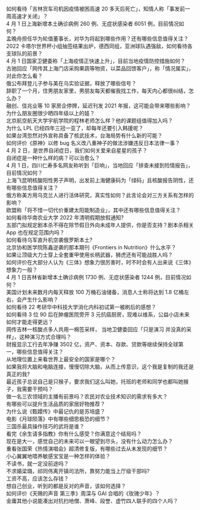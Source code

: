 如何看待「吉林货车司机因疫情被困高速 20 多天后死亡」，知情人称「事发前一周高速才关闭」？  
4 月 1 日上海新增本土确诊病例 260 例、无症状感染者 6051 例，目前情况如何？  
孟晚舟担任华为轮值董事长，对华为将起到哪些作用？还有哪些信息值得关注？  
2022 卡塔尔世界杯小组抽签结果出炉，德西同组，亚洲球队遇强敌，如何看待各支球队的前景？  
4 月 1 日国家卫健委称「上海疫情正快速上升」，目前当地疫情防控措施如何？  
古驰回应「网传其上海门店采购果蔬等物资，以菜品回馈客户」，称「情况属实」，对此你怎么看？  
俄公布拜登儿子参与美在乌实验证据，释放了哪些信号？  
辞职了一个月，住男朋友家里，男朋友每天都催我找工作，每天内心都很纠结，怎么办？  
融创、佳兆业等 10 家房企停牌，延迟刊发 2021 年报，这可能会带来哪些影响？  
为什么朋友圈很少晒四年级以上的娃？  
北京航空航天大学宇航学院的程林老师怎么样？他的课题组值得加入吗？  
为什么 LPL 已经四年三冠一亚了，却每年还要引入韩援呢？  
如果台湾忽然对外宣称具备了核武技术，台海局势有什么新的可能？  
如何评价《原神》以修 bug 名义改八重神子的做法涉嫌违反日本法律一事？  
4 月 2 日，是世界自闭症日，我们如何关爱来自星星的孩子？  
自闭症是一种什么样的病？可以治愈么？  
4 月 1 日，四川仁寿多名网友称听到「巨响」，当地回应「排查未接到险情报告」，目前情况如何？  
上海飞昆明核酸阳性男子声明，出发前上海健康码为「绿码」且核酸报告阴性，还有哪些信息值得关注？  
俄方称美方用乌克兰人进行活体研究，真实性如何？此言论会对三方关系有怎样的影响？  
欧盟称「将不惜一切代价重建太阳能制造业」，其中还有哪些信息值得关注？  
如何看待华南农业大学 2022 年清明假期放假通知?  
五部门拟规定剧本杀不得在除节假日外向未成年人提供，你是否支持？剧本杀相关 App 也在规定范围内吗？  
如何看待乌军直升机空袭俄罗斯本土?  
北京协和医学院陈鑫逆袭的那本期刊《Frontiers in Nutrition》什么水平？  
如果让顶级大力士穿上全套重甲使用长柄武器，狮虎还有可能战胜人吗？  
如何评价在大部分人认为《三体》想象力很厉害时，时不时会有人出来说《三体》想象力一般？  
4 月 1 日吉林省新增本土确诊病例 1730 例、无症状感染者 1244 例，目前情况如何？  
美国计划未来数月内每天释放 100 万桶石油储备，消息人士称将达到 1.8 亿桶左右，会产生什么影响？  
如何看待 22 考研华中科技大学消化内科初试第一被刷后的感想？  
如何看待 3 位 90 后在肿瘤医院旁开 3 元抗癌厨房，现难以维系，公益小店未来如何才能走得更远？  
网传吉林一核酸点多人共用一棉签采样， 当地卫健委回应「只是演习 并没真的采样」，这种演习方式合理吗？  
财报显示工行去年净赚 3502 亿，资产、资本、存款、贷款等继续保持全球第一，哪些信息值得关注？  
从地理位置上来看世界上最安全的国家是哪个？  
如果我将大脑和电脑连接，慢慢切除大脑，从而上传意识，这个我是复制的我还是真正的我?  
最近孩子总说自己是只猴子，要求我们这么叫她，托班的老师和同学也都叫她猴子，我需要干预吗？  
做一名三农领域的主播有前景吗？农民对农业技术知识的需求有多大？  
有哪些可以提升生活品质的家居好物推荐？  
为什么说《甄嬛传》中最记仇的是苏培盛？  
电影《月球陨落》中有哪些细思极恐的细节？  
三国杀最具操作技巧的武将是谁？  
看完《余生请多指教》你有什么感受？你满意这个结局吗？  
现在是大一，感觉自己的未来可以一眼望到尽头，没有什么动力怎么办？  
重看张国荣《热情演唱会》超清修复版，有哪些过去从未发现的细节？  
小心翼翼地喂养敏感宝宝是一种怎样的体验？  
不读书，就一定没前途吗？  
不求婚梁璐，祁同伟离开镇司法所，靠努力能当上厅级干部吗?  
工资不高，应该怎么存钱？  
想自己创业，听到的都是反对的声音，该如何选择？  
如何评价《天赐的声音 第三季》周深与 GAI 合唱的《玫瑰少年》？  
金庸其他小说能凑出对抗扫地僧、萧峰、段誉、虚竹四人联手的四个人吗？  
